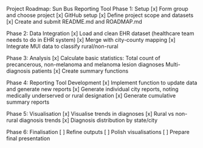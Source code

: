 Project Roadmap: Sun Bus Reporting Tool
Phase 1: Setup
[x] Form group and choose project
[x] GitHub setup
[x] Define project scope and datasets
[x] Create and submit README.md and ROADMAP.md

Phase 2: Data Integration
[x] Load and clean EHR dataset (healthcare team needs to do in EHR system)
[x] Merge with city-county mapping
[x] Integrate MUI data to classify rural/non-rural 

Phase 3: Analysis
[x] Calculate basic statistics:
Total count of precancerous, non-melanoma and melanoma lesion diagnoses
Multi-diagnosis patients
[x] Create summary functions

Phase 4: Reporting Tool Development
[x] Implement function to update data and generate new reports
[x] Generate individual city reports, noting medically underserved or rural designation
[x] Generate cumulative summary reports

Phase 5: Visualisation
[x] Visualise trends in diagnoses 
[x] Rural vs non-rural diagnosis trends
[x] Diagnosis distribution by state/city

Phase 6: Finalisation
[ ] Refine outputs
[ ] Polish visualisations
[ ] Prepare final presentation
